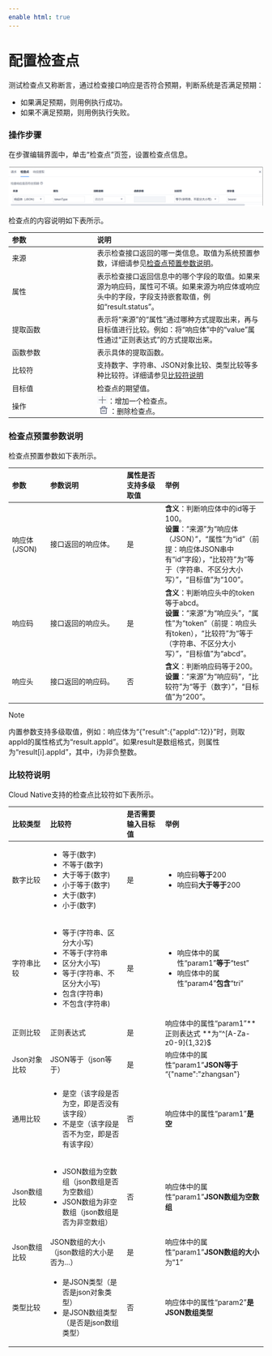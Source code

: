 ```yaml
---
enable html: true
---
```

# 配置检查点

测试检查点又称断言，通过检查接口响应是否符合预期，判断系统是否满足预期：
* 如果满足预期，则用例执行成功。
* 如果不满足预期，则用例执行失败。

### 操作步骤
在步骤编辑界面中，单击“检查点”页签，设置检查点信息。

<img src="fig/测试-接口-检查点.png" style="zoom:50%">

检查点的内容说明如下表所示。

<style>
table th:first-of-type {
    width: 8%;
}
table th:nth-of-type(2) {
    width: 92%;
}
</style>

|参数|说明|
|:--------- |:-------- |
|来源|表示检查接口返回的哪一类信息。取值为系统预置参数，详细请参见[检查点预置参数说明](#检查点预置参数说明)。|
|属性|表示检查接口返回信息中的哪个字段的取值。如果来源为响应码，属性可不填。如果来源为响应体或响应头中的字段，字段支持嵌套取值，例如“result.status”。|
|提取函数|表示将“来源”的“属性”通过哪种方式提取出来，再与目标值进行比较。例如：将“响应体”中的“value”属性通过“正则表达式”的方式提取出来。|
|函数参数|表示具体的提取函数。|
|比较符|支持数字、字符串、JSON对象比较、类型比较等多种比较符。详细请参见[比较符说明](#比较符说明)|
|目标值|检查点的期望值。|
|操作|![](fig/add01.png)：增加一个检查点。<br>![](fig/delete01.png)：删除检查点。|

### 检查点预置参数说明

检查点预置参数如下表所示。

<style>
table th:first-of-type {
    width: 4%;
}
table th:nth-of-type(2) {
    width: 4%;
}
table th:nth-of-type(3) {
    width: 8%;
}
table th:nth-of-type(4) {
    width: 84%;
}
</style>

|参数|参数说明|属性是否支持多级取值|举例|
|:--------- |:-------- |:-----|:---|
|响应体(JSON)|接口返回的响应体。|是|**含义**：判断响应体中的id等于100。<br>**设置**：“来源”为“响应体（JSON）”，“属性”为“id”（前提：响应体JSON串中有“id”字段），“比较符”为“等于（字符串、不区分大小写）”，“目标值”为“100”。|
|响应码|接口返回的响应头。|是|**含义**：判断响应头中的token等于abcd。<br>**设置**：“来源”为“响应头”，“属性”为“token”（前提：响应头有token），“比较符”为“等于（字符串、不区分大小写）”，“目标值”为“abcd”。|
|响应头|接口返回的响应码。|否|**含义**：判断响应码等于200。<br>**设置**：“来源”为“响应码”，“比较符”为“等于（数字）”，“目标值”为“200”。|
> [!NOTE]
> 内置参数支持多级取值，例如：响应体为“{"result":{"appId":12}}”时，则取appId的属性格式为“result.appId”。如果result是数组格式，则属性为“result[i].appId”，其中，i为非负整数。

### 比较符说明
Cloud Native支持的检查点比较符如下表所示。

<style>
table th:first-of-type {
    width: 15%;
}
table th:nth-of-type(2) {
    width: 30%;
}
table th:nth-of-type(3) {
    width: 15%;  
}
table th:nth-of-type(4) {
    width: 40%;
}
</style>

|比较类型|比较符|是否需要输入目标值|举例|
|:--------- |:-------- |:-----|:---|
|数字比较|<ul><li>等于(数字)</li><li>不等于(数字)</li><li>大于等于(数字)</li><li>小于等于(数字)</li><li>大于(数字)</li><li>小于(数字)</li></ul>|是|<ul><li>响应码<b>等于</b>200</li><li>响应码<b>大于等于</b>200</li></ul>
|字符串比较|<ul><li>等于(字符串、区分大小写)</li><li>不等于(字符串</li><li>区分大小写)</li><li>等于(字符串、不区分大小写)</li><li>包含(字符串)</li><li>不包含(字符串)</li></ul>|是|<ul><li>响应体中的属性“param1”<b>等于</b>“test”</li><li>响应体中的属性“param4”<b>包含</b>“tri”</li></ul>|
|正则比较|正则表达式|是|响应体中的属性“param1”**正则表达式 **为“^[A-Za-z0-9]{1,32}$|”
|Json对象比较|JSON等于（json等于）|是|响应体中的属性“param1”**JSON等于** “{"name":"zhangsan"}|”
|通用比较|<ul><li>是空（该字段是否为空，即是否没有该字段）</li><li>不是空（该字段是否不为空，即是否有该字段）</li></ul>|否|响应体中的属性“param1”**是空**|
|Json数组比较|<ul><li>JSON数组为空数组（json数组是否为空数组）</li><li>JSON数组为非空数组（json数组是否为非空数组）</li></ul>|否|响应体中的属性“param1”**JSON数组为空数组**|
|Json数组比较|JSON数组的大小（json数组的大小是否为...）|是|响应体中的属性“param1”**JSON数组的大小**为“1”|
|类型比较|<ul><li>是JSON类型（是否是json对象类型）</li><li>是JSON数组类型（是否是json数组类型）</li></ul>|否|响应体中的属性“param2”**是JSON数组类型**|


